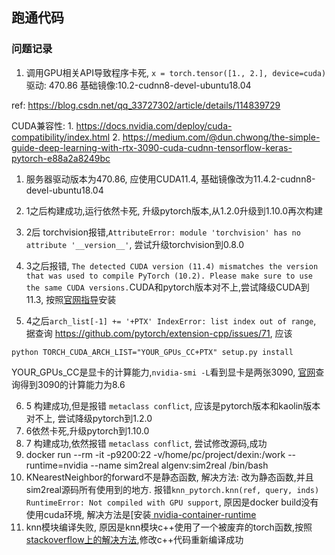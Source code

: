 ## 跑通代码
### 问题记录
1. 调用GPU相关API导致程序卡死, `x = torch.tensor([1., 2.], device=cuda)` 
驱动: 470.86
基础镜像:10.2-cudnn8-devel-ubuntu18.04

ref: https://blog.csdn.net/qq_33727302/article/details/114839729

CUDA兼容性:
    1. https://docs.nvidia.com/deploy/cuda-compatibility/index.html
    2. https://medium.com/@dun.chwong/the-simple-guide-deep-learning-with-rtx-3090-cuda-cudnn-tensorflow-keras-pytorch-e88a2a8249bc

1. 服务器驱动版本为470.86, 应使用CUDA11.4, 基础镜像改为11.4.2-cudnn8-devel-ubuntu18.04

2. 1之后构建成功,运行依然卡死, 升级pytorch版本,从1.2.0升级到1.10.0再次构建

3. 2后 torchvision报错,`AttributeError: module 'torchvision' has no attribute '__version__'`, 尝试升级torchvision到0.8.0

4. 3之后报错, `The detected CUDA version (11.4) mismatches the version that was used to compile
PyTorch (10.2). Please make sure to use the same CUDA versions.`CUDA和pytorch版本对不上,尝试降级CUDA到11.3, 按照[官网指导](https://pytorch.org/get-started/locally/)安装

5. 4之后`arch_list[-1] += '+PTX' IndexError: list index out of range`, 据查询
https://github.com/pytorch/extension-cpp/issues/71, 应该
```
python TORCH_CUDA_ARCH_LIST="YOUR_GPUs_CC+PTX" setup.py install
```
YOUR_GPUs_CC是显卡的计算能力,`nvidia-smi -L`看到显卡是两张3090, [官网](https://developer.nvidia.com/cuda-gpus#collapseOne)查询得到3090的计算能力为8.6

6. 5 构建成功,但是报错 `metaclass conflict`, 应该是pytorch版本和kaolin版本对不上, 尝试降级pytorch到1.2.0
7. 6依然卡死,升级pytorch到1.10.0
8. 7 构建成功,依然报错 `metaclass conflict`, 尝试修改源码,成功
9. docker run --rm -it -p9200:22 -v/home/pc/project/dexin:/work --runtime=nvidia --name sim2real  algenv:sim2real /bin/bash
10. KNearestNeighbor的forward不是静态函数, 解决方法: 改为静态函数,并且sim2real源码所有使用到的地方. 报错`knn_pytorch.knn(ref, query, inds) RuntimeError: Not compiled with GPU support`, 原因是docker build没有使用cuda环境, 解决方法是[安装[ nvidia-container-runtime](https://stackoverflow.com/questions/59691207/docker-build-with-nvidia-runtime)
11. knn模块编译失败, 原因是knn模块c++使用了一个被废弃的torch函数,按照[stackoverflow上的解决方法](https://stackoverflow.com/questions/55919123/cuda-for-pytorch-cuda-c-stream-and-state),修改c++代码重新编译成功





